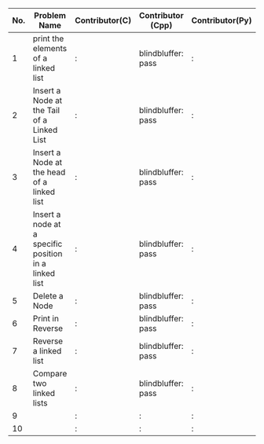 
|No.| Problem Name                                         |  Contributor(C)  | Contributor (Cpp) | Contributor(Py) | Contributor(Java) |
|---|------------------------------------------------------|------------------|-------------------|-----------------|-------------------|  
| 1 |print the elements of a linked list                   |            :     |blindbluffer: pass |          :      |            :      |
| 2 |Insert a Node at the Tail of a Linked List            |            :     |blindbluffer: pass |          :      |            :      |
| 3 |Insert a Node at the head of a linked list            |            :     |blindbluffer: pass |          :      |            :      |
| 4 |Insert a node at a specific position in a linked list |            :     |blindbluffer: pass |          :      |            :      |
| 5 |Delete a Node                                         |            :     |blindbluffer: pass |          :      |            :      |
| 6 |Print in Reverse                                      |            :     |blindbluffer: pass |          :      |            :      |
| 7 |Reverse a linked list                                 |            :     |blindbluffer: pass |          :      |            :      |
| 8 |Compare two linked lists                              |            :     |blindbluffer: pass |          :      |            :      |
| 9 |                                                      |            :     |            :      |          :      |            :      |
| 10|                                                      |            :     |            :      |          :      |            :      |
